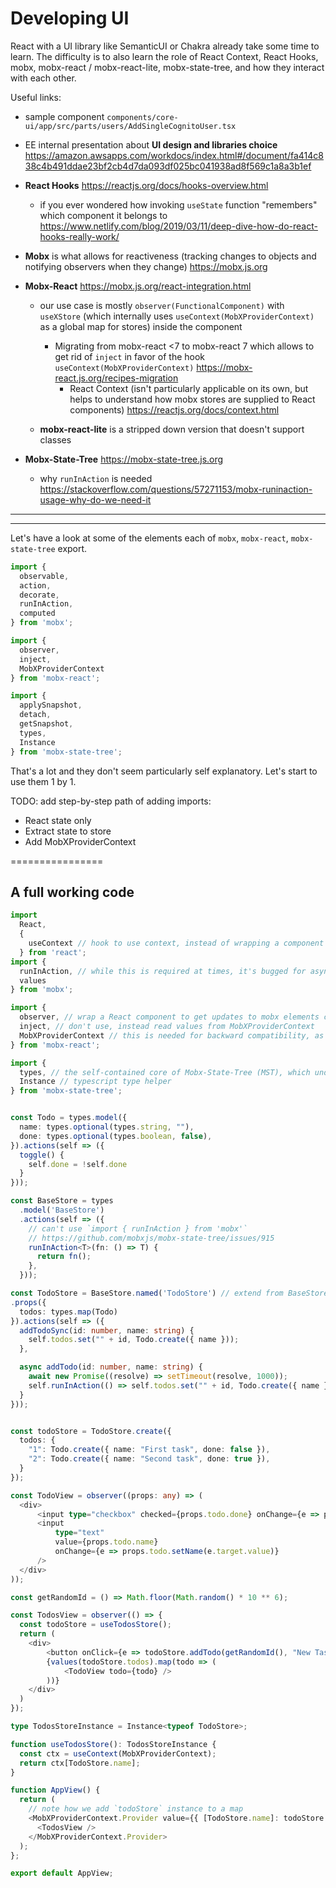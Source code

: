 # Developing UI

React with a UI library like SemanticUI or Chakra already take some time to learn.
The difficulty is to also learn the role of React Context, React Hooks, mobx, mobx-react / mobx-react-lite, mobx-state-tree, and how they interact with each other.

Useful links:

- sample component `components/core-ui/app/src/parts/users/AddSingleCognitoUser.tsx`
- EE internal presentation about **UI design and libraries choice** https://amazon.awsapps.com/workdocs/index.html#/document/fa414c838c4b491ddae23bf2cb4d7da093df025bc041938ad8f569c1a8a3b1ef
- **React Hooks** https://reactjs.org/docs/hooks-overview.html
  - if you ever wondered how invoking `useState` function "remembers" which component it belongs to https://www.netlify.com/blog/2019/03/11/deep-dive-how-do-react-hooks-really-work/
- **Mobx** is what allows for reactiveness (tracking changes to objects and notifying observers when they change) https://mobx.js.org
- **Mobx-React** https://mobx.js.org/react-integration.html

  - our use case is mostly `observer(FunctionalComponent)` with `useXStore` (which internally uses `useContext(MobXProviderContext)` as a global map for stores) inside the component

    - Migrating from mobx-react <7 to mobx-react 7 which allows to get rid of `inject` in favor of the hook `useContext(MobXProviderContext)` https://mobx-react.js.org/recipes-migration
      - React Context (isn't particularly applicable on its own, but helps to understand how mobx stores are supplied to React components) https://reactjs.org/docs/context.html

  - **mobx-react-lite** is a stripped down version that doesn't support classes

- **Mobx-State-Tree** https://mobx-state-tree.js.org
  - why `runInAction` is needed https://stackoverflow.com/questions/57271153/mobx-runinaction-usage-why-do-we-need-it


---
---


Let's have a look at some of the elements each of `mobx`, `mobx-react`, `mobx-state-tree` export.

```typescript
import { 
  observable,
  action,
  decorate,
  runInAction,
  computed
} from 'mobx';

import {
  observer,
  inject,
  MobXProviderContext
} from 'mobx-react';

import {
  applySnapshot,
  detach,
  getSnapshot,
  types,
  Instance
} from 'mobx-state-tree';
```

That's a lot and they don't seem particularly self explanatory.
Let's start to use them 1 by 1.

TODO: add step-by-step path of adding imports:
- React state only
- Extract state to store
- Add MobXProviderContext

================

## A full working code
```typescript
import 
  React,
  {
    useContext // hook to use context, instead of wrapping a component with <ContextX.Consumer>
  } from 'react';
import { 
  runInAction, // while this is required at times, it's bugged for async functions
  values
} from 'mobx';

import {
  observer, // wrap a React component to get updates to mobx elements changes
  inject, // don't use, instead read values from MobXProviderContext
  MobXProviderContext // this is needed for backward compatibility, as old stores/properties were injected via `inject` the `MobXProviderContext` has access to them.
} from 'mobx-react';

import {
  types, // the self-contained core of Mobx-State-Tree (MST), which under the hood utilizes `mobx`'s reactivity, although enforces a special separation to props/actions/views.
  Instance // typescript type helper
} from 'mobx-state-tree';


const Todo = types.model({
  name: types.optional(types.string, ""),
  done: types.optional(types.boolean, false),
}).actions(self => ({
  toggle() {
    self.done = !self.done
  }
}));

const BaseStore = types
  .model('BaseStore')
  .actions(self => ({
    // can't use `import { runInAction } from 'mobx'`
    // https://github.com/mobxjs/mobx-state-tree/issues/915
    runInAction<T>(fn: () => T) {
      return fn();
    },
  }));

const TodoStore = BaseStore.named('TodoStore') // extend from BaseStore just to get access to `runInAction`
.props({
  todos: types.map(Todo)
}).actions(self => ({
  addTodoSync(id: number, name: string) {
    self.todos.set("" + id, Todo.create({ name }));
  },

  async addTodo(id: number, name: string) {
    await new Promise((resolve) => setTimeout(resolve, 1000));
    self.runInAction(() => self.todos.set("" + id, Todo.create({ name })));
  }
}));


const todoStore = TodoStore.create({
  todos: {
    "1": Todo.create({ name: "First task", done: false }),
    "2": Todo.create({ name: "Second task", done: true }),
  }
});

const TodoView = observer((props: any) => (
  <div>
      <input type="checkbox" checked={props.todo.done} onChange={e => props.todo.toggle()} />
      <input
          type="text"
          value={props.todo.name}
          onChange={e => props.todo.setName(e.target.value)}
      />
  </div>
));

const getRandomId = () => Math.floor(Math.random() * 10 ** 6);

const TodosView = observer(() => {
  const todoStore = useTodosStore();
  return (
    <div>
        <button onClick={e => todoStore.addTodo(getRandomId(), "New Task")}>Add Task</button>
        {values(todoStore.todos).map(todo => (
            <TodoView todo={todo} />
        ))}
    </div>
  )
});

type TodosStoreInstance = Instance<typeof TodoStore>;

function useTodosStore(): TodosStoreInstance {
  const ctx = useContext(MobXProviderContext);
  return ctx[TodoStore.name];
}

function AppView() {
  return (
    // note how we add `todoStore` instance to a map
    <MobXProviderContext.Provider value={{ [TodoStore.name]: todoStore }}>
      <TodosView />
    </MobXProviderContext.Provider>
  );
};

export default AppView;

```
